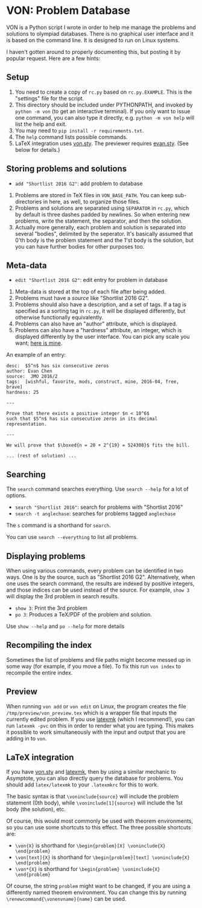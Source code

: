 # VON: Problem Database

VON is a Python script I wrote in order to help me manage
the problems and solutions to olympiad databases.
There is no graphical user interface and it is based on the command line.
It is designed to run on Linux systems.

I haven't gotten around to properly documenting this,
but posting it by popular request.
Here are a few hints:

## Setup

1. You need to create a copy of `rc.py` based on `rc.py.EXAMPLE`.
	This is the "settings" file for the script.
2. This directory should be included under PYTHONPATH,
	and invoked by `python -m von` (to get an interactive terminal).
	If you only want to issue one command, you can also type it directly,
	e.g. `python -m von help` will list the help and exit.
3. You may need to `pip install -r requirements.txt`.
4. The `help` command lists possible commands.
5. LaTeX integration uses [von.sty][vonsty].
	The previewer requires [evan.sty][evansty].
	(See below for details.)

## Storing problems and solutions

* `add "Shortlist 2016 G2"`: add problem to database

1. Problems are stored in TeX files in `VON_BASE_PATH`. You can
	keep sub-directories in here, as well, to organize those files.
2. Problems and solutions are separated using `SEPARATOR` in `rc.py`,
	which by default is three dashes padded by newlines.
	So when entering new problems, write the statement, the separator,
	and then the solution.
3. Actually more generally, each problem and solution is separated into
	several "bodies", delimited by the seperator.
	It's basically assumed that 0'th body is the problem statement
	and the 1'st body is the solution,
	but you can have further bodies for other purposes too.

## Meta-data

* `edit "Shortlist 2016 G2"`: edit entry for problem in database

1. Meta-data is stored at the top of each file after being added.
2. Problems must have a *source* like "Shortlist 2016 G2".
3. Problems should also have a description, and a set of tags.
	If a tag is specified as a sorting tag in `rc.py`,
	it will be displayed differently,
	but otherwise functionally equivalently.
4. Problems can also have an "author" attribute, which is displayed.
5. Problems can also have a "hardness" attribute, an integer,
	which is displayed differently by the user interface.
	You can pick any scale you want; [here is mine][mohs].

An example of an entry:

```
desc:  $5^n$ has six consecutive zeros
author: Evan Chen
source:  JMO 2016/2
tags:  [wishful, favorite, mods, construct, mine, 2016-04, free, brave]
hardness: 25

---

Prove that there exists a positive integer $n < 10^6$
such that $5^n$ has six consecutive zeros in its decimal representation.

---

We will prove that $\boxed{n = 20 + 2^{19} = 524308}$ fits the bill.

... (rest of solution) ...

```

## Searching

The `search` command searches everything.
Use `search --help` for a lot of options.

* `search "Shortlist 2016"`: search for problems with "Shortlist 2016"
* `search -t anglechase`: searches for problems tagged `anglechase`

The `s` command is a shorthand for `search`.

You can use `search --everything` to list all problems.

## Displaying problems

When using various commands,
every problem can be identified in two ways.
One is by the source, such as "Shortlist 2016 G2".
Alternatively, when one uses the search command,
the results are indexed by positive integers,
and those indices can be used instead of the source.
For example, `show 3` will display the 3rd problem in search results.

* `show 3`: Print the 3rd problem
* `po 3`: Produces a TeX/PDF of the problem and solution.

Use `show --help` and `po --help` for more details

## Recompiling the index

Sometimes the list of problems and file paths might become
messed up in some way (for example, if you move a file).
To fix this run `von index` to recompile the entire index.

## Preview

When running `von add` or `von edit` on Linux,
the program creates the file `/tmp/preview/von_preview.tex`
which is a wrapper file that inputs the currently edited problem.
If you use [latexmk][latexmk] (which I recommend!),
you can run `latexmk -pvc` on this in order to render what you are typing.
This makes it possible to work simultaneously with the input
and output that you are adding in to `von`.

## LaTeX integration

If you have [von.sty][vonsty] and [latexmk][latexmk],
then by using a similar mechanic to Asymptote,
you can also directly query the database for problems.
You should add `latex/latexmk` to your `.latexmkrc` for this to work.

The basic syntax is that `\voninclude{source}` will
include the problem statement (0th body),
while `\voninclude[1]{source}` will include the 1st body (the solution), etc.

Of course, this would most commonly be used with theorem environments,
so you can use some shortcuts to this effect.
The three possible shortcuts are:

* `\von{X}` is shorthand for `\begin{problem}[X] \voninclude{X} \end{problem}`
* `\von[text]{X}` is shorthand for `\begin{problem}[text] \voninclude{X} \end{problem}`
* `\von*{X}` is shorthand for `\begin{problem} \voninclude{X} \end{problem}`

Of course, the string `problem` might want to be changed,
if you are using a differently named theorem environment.
You can change this by running `\renewcommand{\vonenvname}{name}` can be used.

[vonsty]: https://github.com/vEnhance/dotfiles/blob/master/texmf/tex/latex/von/von.sty
[evansty]: https://github.com/vEnhance/dotfiles/blob/master/texmf/tex/latex/evan/evan.sty
[latexmk]: http://personal.psu.edu/~jcc8/software/latexmk/
[mohs]: https://web.evanchen.cc/upload/MOHS-hardness.pdf
